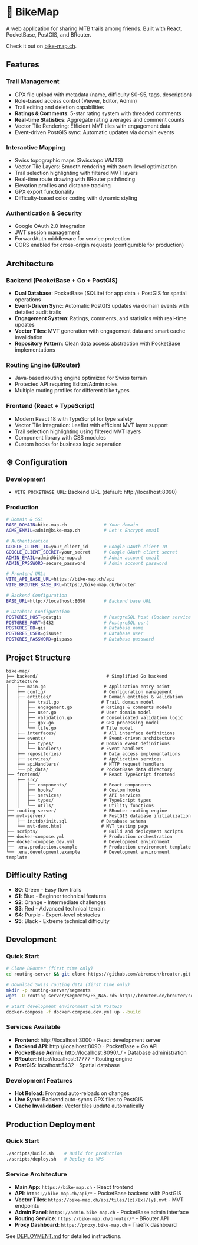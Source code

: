 # 🤘 BikeMap

A web application for sharing MTB trails among friends. Built with React, PocketBase, PostGIS, and BRouter.

Check it out on [bike-map.ch](https://bike-map.ch).

## Features

### **Trail Management**
- GPX file upload with metadata (name, difficulty S0-S5, tags, description)
- Role-based access control (Viewer, Editor, Admin)
- Trail editing and deletion capabilities
- **Ratings & Comments**: 5-star rating system with threaded comments
- **Real-time Statistics**: Aggregate rating averages and comment counts
- Vector Tile Rendering: Efficient MVT tiles with engagement data
- Event-driven PostGIS sync: Automatic updates via domain events

### **Interactive Mapping**
- Swiss topographic maps (Swisstopo WMTS)
- Vector Tile Layers: Smooth rendering with zoom-level optimization
- Trail selection highlighting with filtered MVT layers
- Real-time route drawing with BRouter pathfinding
- Elevation profiles and distance tracking
- GPX export functionality
- Difficulty-based color coding with dynamic styling

### **Authentication & Security**
- Google OAuth 2.0 integration
- JWT session management
- ForwardAuth middleware for service protection
- CORS enabled for cross-origin requests (configurable for production)

## Architecture

### **Backend (PocketBase + Go + PostGIS)**
- **Dual Database**: PocketBase (SQLite) for app data + PostGIS for spatial operations
- **Event-Driven Sync**: Automatic PostGIS updates via domain events with detailed audit trails
- **Engagement System**: Ratings, comments, and statistics with real-time updates
- **Vector Tiles**: MVT generation with engagement data and smart cache invalidation
- **Repository Pattern**: Clean data access abstraction with PocketBase implementations

### **Routing Engine (BRouter)**
- Java-based routing engine optimized for Swiss terrain
- Protected API requiring Editor/Admin roles
- Multiple routing profiles for different bike types

### **Frontend (React + TypeScript)**
- Modern React 18 with TypeScript for type safety
- Vector Tile Integration: Leaflet with efficient MVT layer support
- Trail selection highlighting using filtered MVT layers
- Component library with CSS modules
- Custom hooks for business logic separation

## ⚙️ Configuration

### **Development**
- `VITE_POCKETBASE_URL`: Backend URL (default: http://localhost:8090)

### **Production**
```bash
# Domain & SSL
BASE_DOMAIN=bike-map.ch              # Your domain
ACME_EMAIL=admin@bike-map.ch         # Let's Encrypt email

# Authentication
GOOGLE_CLIENT_ID=your_client_id      # Google OAuth client ID
GOOGLE_CLIENT_SECRET=your_secret     # Google OAuth client secret
ADMIN_EMAIL=admin@bike-map.ch        # Admin account email
ADMIN_PASSWORD=secure_password       # Admin account password

# Frontend URLs
VITE_API_BASE_URL=https://bike-map.ch/api
VITE_BROUTER_BASE_URL=https://bike-map.ch/brouter

# Backend Configuration
BASE_URL=http://localhost:8090       # Backend base URL

# Database Configuration
POSTGRES_HOST=postgis                # PostgreSQL host (Docker service name)
POSTGRES_PORT=5432                   # PostgreSQL port
POSTGRES_DB=gis                      # Database name
POSTGRES_USER=gisuser                # Database user
POSTGRES_PASSWORD=gispass            # Database password
```

## Project Structure

```
bike-map/
├── backend/                          # Simplified Go backend architecture
│   ├── main.go                      # Application entry point
│   ├── config/                      # Configuration management
│   ├── entities/                    # Domain entities & validation
│   │   ├── trail.go                # Trail domain model
│   │   ├── engagement.go           # Ratings & comments models
│   │   ├── user.go                 # User domain model
│   │   ├── validation.go           # Consolidated validation logic
│   │   ├── gpx.go                  # GPX processing model
│   │   └── tile.go                 # Tile model
│   ├── interfaces/                  # All interface definitions
│   ├── events/                      # Event-driven architecture
│   │   ├── types/                  # Domain event definitions
│   │   └── handlers/               # Event handlers
│   ├── repositories/                # Data access implementations
│   ├── services/                    # Application services
│   ├── apiHandlers/                 # HTTP request handlers
│   └── pb_data/                    # PocketBase data directory
├── frontend/                        # React TypeScript frontend
│   ├── src/
│   │   ├── components/              # React components
│   │   ├── hooks/                   # Custom hooks
│   │   ├── services/                # API services
│   │   ├── types/                   # TypeScript types
│   │   └── utils/                   # Utility functions
├── routing-server/                  # BRouter routing engine
├── mvt-server/                      # PostGIS database initialization
│   ├── initdb/init.sql             # Database schema
│   └── mvt-demo.html               # MVT testing page
├── scripts/                         # Build and deployment scripts
├── docker-compose.yml               # Production orchestration
├── docker-compose.dev.yml           # Development environment
├── .env.production.example          # Production environment template
└── .env.development.example         # Development environment template
```

## Difficulty Rating
- **S0**: Green - Easy flow trails
- **S1**: Blue - Beginner technical features  
- **S2**: Orange - Intermediate challenges
- **S3**: Red - Advanced technical terrain
- **S4**: Purple - Expert-level obstacles
- **S5**: Black - Extreme technical difficulty

## Development

### **Quick Start**
```bash
# Clone BRouter (first time only)
cd routing-server && git clone https://github.com/abrensch/brouter.git && cd ..

# Download Swiss routing data (first time only)
mkdir -p routing-server/segments
wget -O routing-server/segments/E5_N45.rd5 http://brouter.de/brouter/segments4/E5_N45.rd5

# Start development environment with PostGIS
docker-compose -f docker-compose.dev.yml up --build
```

### **Services Available**
- **Frontend**: http://localhost:3000 - React development server
- **Backend API**: http://localhost:8090 - PocketBase + Go API
- **PocketBase Admin**: http://localhost:8090/_/ - Database administration
- **BRouter**: http://localhost:17777 - Routing engine
- **PostGIS**: localhost:5432 - Spatial database

### **Development Features**
- **Hot Reload**: Frontend auto-reloads on changes
- **Live Sync**: Backend auto-syncs GPX files to PostGIS
- **Cache Invalidation**: Vector tiles update automatically

## Production Deployment

### **Quick Start**
```bash
./scripts/build.sh    # Build for production
./scripts/deploy.sh   # Deploy to VPS
```

### **Service Architecture**
- **Main App**: `https://bike-map.ch` - React frontend
- **API**: `https://bike-map.ch/api/*` - PocketBase backend with PostGIS
- **Vector Tiles**: `https://bike-map.ch/api/tiles/{z}/{x}/{y}.mvt` - MVT endpoints
- **Admin Panel**: `https://admin.bike-map.ch` - PocketBase admin interface  
- **Routing Service**: `https://bike-map.ch/brouter/*` - BRouter API
- **Proxy Dashboard**: `https://proxy.bike-map.ch` - Traefik dashboard


See [DEPLOYMENT.md](DEPLOYMENT.md) for detailed instructions.
